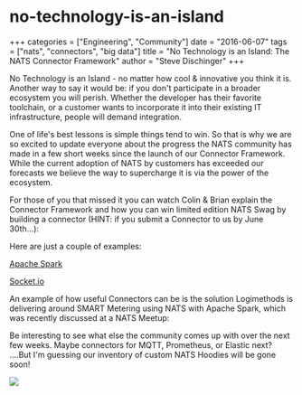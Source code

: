 # no-technology-is-an-island

+++ categories = \["Engineering", "Community"\] date = "2016-06-07" tags = \["nats", "connectors", "big data"\] title = "No Technology is an Island: The NATS Connector Framework" author = "Steve Dischinger" +++

No Technology is an Island - no matter how cool & innovative you think it is. Another way to say it would be: if you don't participate in a broader ecosystem you will perish. Whether the developer has their favorite toolchain, or a customer wants to incorporate it into their existing IT infrastructure, people will demand integration.

One of life's best lessons is simple things tend to win. So that is why we are so excited to update everyone about the progress the NATS community has made in a few short weeks since the launch of our Connector Framework. While the current adoption of NATS by customers has exceeded our forecasts we believe the way to supercharge it is via the power of the ecosystem.

For those of you that missed it you can watch Colin & Brian explain the Connector Framework and how you can win limited edition NATS Swag by building a connector \(HINT: if you submit a Connector to us by June 30th…\):

Here are just a couple of examples:

[Apache Spark](https://github.com/Logimethods/nats-connector-spark)

[Socket.io](https://github.com/efmr/socket.io-nats)

An example of how useful Connectors can be is the solution Logimethods is delivering around SMART Metering using NATS with Apache Spark, which was recently discussed at a NATS Meetup:

  Be interesting to see what else the community comes up with over the next few weeks. Maybe connectors for MQTT, Prometheus, or Elastic next? ....But I'm guessing our inventory of custom NATS Hoodies will be gone soon!

![](https://github.com/nats-io/nats-site/tree/c42c46a7c6b8669e66e28419887d2f8dd29aa502/img/blog/win-a-hoodie.jpg)

